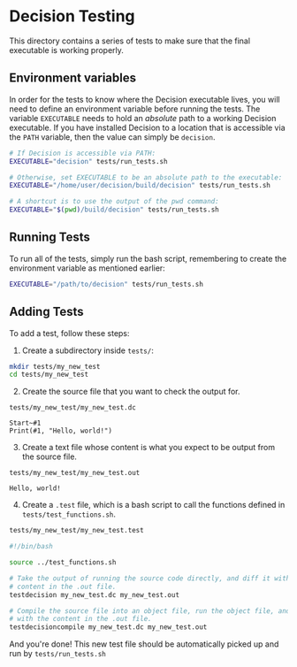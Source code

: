 # Decision Testing

This directory contains a series of tests to make sure that the final
executable is working properly.

## Environment variables

In order for the tests to know where the Decision executable lives, you will
need to define an environment variable before running the tests. The variable
`EXECUTABLE` needs to hold an *absolute* path to a working Decision executable.
If you have installed Decision to a location that is accessible via the `PATH`
variable, then the value can simply be `decision`.

```bash
# If Decision is accessible via PATH:
EXECUTABLE="decision" tests/run_tests.sh

# Otherwise, set EXECUTABLE to be an absolute path to the executable:
EXECUTABLE="/home/user/decision/build/decision" tests/run_tests.sh

# A shortcut is to use the output of the pwd command:
EXECUTABLE="$(pwd)/build/decision" tests/run_tests.sh
```

## Running Tests

To run all of the tests, simply run the bash script, remembering to create the
environment variable as mentioned earlier:
```bash
EXECUTABLE="/path/to/decision" tests/run_tests.sh
```

## Adding Tests

To add a test, follow these steps:

1. Create a subdirectory inside `tests/`:
```bash
mkdir tests/my_new_test
cd tests/my_new_test
```

2. Create the source file that you want to check the output for.
```
tests/my_new_test/my_new_test.dc

Start~#1
Print(#1, "Hello, world!")
```

3. Create a text file whose content is what you expect to be output from the
source file.
```
tests/my_new_test/my_new_test.out

Hello, world!
```

4. Create a `.test` file, which is a bash script to call the functions defined
in `tests/test_functions.sh`.
```bash
tests/my_new_test/my_new_test.test

#!/bin/bash

source ../test_functions.sh

# Take the output of running the source code directly, and diff it with the
# content in the .out file.
testdecision my_new_test.dc my_new_test.out

# Compile the source file into an object file, run the object file, and diff it
# with the content in the .out file.
testdecisioncompile my_new_test.dc my_new_test.out
```

And you're done! This new test file should be automatically picked up and run
by `tests/run_tests.sh`